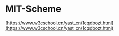 # MIT-Scheme




























[https://www.w3cschool.cn/yast_cn/1cqdbozt.html](https://www.w3cschool.cn/yast_cn/1cqdbozt.html)


























